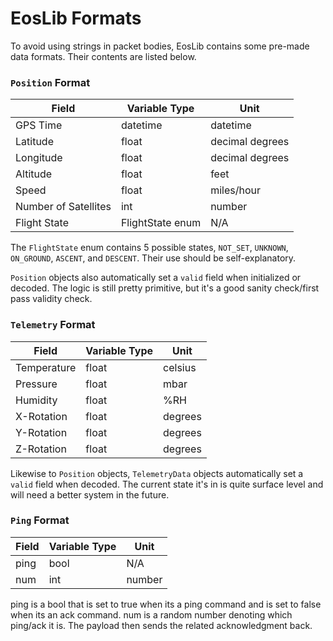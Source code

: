 # EosLib Formats

To avoid using strings in packet bodies, EosLib contains some pre-made data formats. Their contents are listed below.

### `Position` Format

| Field                | Variable Type    | Unit            |
|----------------------|------------------|-----------------|
| GPS Time             | datetime         | datetime        |
| Latitude             | float            | decimal degrees |
| Longitude            | float            | decimal degrees |
| Altitude             | float            | feet            |
| Speed                | float            | miles/hour      |
| Number of Satellites | int              | number          |
| Flight State         | FlightState enum | N/A             |

The `FlightState` enum contains 5 possible states, `NOT_SET`, `UNKNOWN`, `ON_GROUND`, `ASCENT`, and `DESCENT`. Their
use should be self-explanatory.

`Position` objects also automatically set a `valid` field when initialized or decoded. The logic is still pretty primitive, but it's a
good sanity check/first pass validity check.

### `Telemetry` Format

| Field       | Variable Type | Unit     |
|-------------|---------------|----------|
| Temperature | float         | celsius  |
| Pressure    | float         | mbar     |
| Humidity    | float         | %RH      |
| X-Rotation  | float         | degrees  |
| Y-Rotation  | float         | degrees  |
| Z-Rotation  | float         | degrees  |

Likewise to `Position` objects, `TelemetryData` objects automatically set a `valid` field when decoded. The current state it's in is quite surface level and will need a better system in the future.


### `Ping` Format

| Field | Variable Type | Unit   |
|-------|---------------|--------|
| ping  | bool          | N/A    |
| num   | int           | number |

ping is a bool that is set to true when its a ping command and is set to false when its an ack command. num is a random number denoting which ping/ack it is. The payload then sends the related acknowledgment back. 